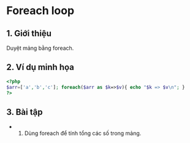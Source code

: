 # Foreach loop

## 1. Giới thiệu
Duyệt mảng bằng foreach.

## 2. Ví dụ minh họa

```php
<?php
$arr=['a','b','c']; foreach($arr as $k=>$v){ echo "$k => $v\n"; }
?>
```

## 3. Bài tập
- 1. Dùng foreach để tính tổng các số trong mảng.
